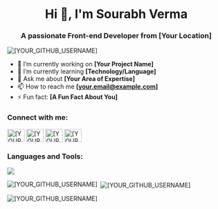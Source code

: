 <h1 align="center">Hi 👋, I'm Sourabh Verma </h1>
<h3 align="center">A passionate Front-end Developer from [Your Location]</h3>

<p align="left"> <img src="https://komarev.com/ghpvc/?username=[YOUR_GITHUB_USERNAME]&label=Profile%20views&color=0e75b6&style=flat" alt="[YOUR_GITHUB_USERNAME]" /> </p>

- 🔭 I’m currently working on **[Your Project Name]**
- 🌱 I’m currently learning **[Technology/Language]**
- 💬 Ask me about **[Your Area of Expertise]**
- 📫 How to reach me **[your.email@example.com]**
- ⚡ Fun fact: **[A Fun Fact About You]**

<h3 align="left">Connect with me:</h3>
<p align="left">
<a href="https://linkedin.com/in/[YOUR_LINKEDIN_USERNAME]" target="blank"><img align="center" src="https://raw.githubusercontent.com/rahuldkjain/github-profile-readme-generator/master/src/images/icons/Social/linked-in-alt.svg" alt="[YOUR_LINKEDIN_USERNAME]" height="30" width="40" /></a>
<a href="https://twitter.com/[YOUR_TWITTER_USERNAME]" target="blank"><img align="center" src="https://raw.githubusercontent.com/rahuldkjain/github-profile-readme-generator/master/src/images/icons/Social/twitter.svg" alt="[YOUR_TWITTER_USERNAME]" height="30" width="40" /></a>
<a href="https://stackoverflow.com/users/[YOUR_STACKOVERFLOW_ID]/[YOUR_USERNAME]" target="blank"><img align="center" src="https://raw.githubusercontent.com/rahuldkjain/github-profile-readme-generator/master/src/images/icons/Social/stack-overflow.svg" alt="[YOUR_USERNAME]" height="30" width="40" /></a>
<a href="https://www.leetcode.com/[YOUR_LEETCODE_USERNAME]" target="blank"><img align="center" src="https://raw.githubusercontent.com/rahuldkjain/github-profile-readme-generator/master/src/images/icons/Social/leet-code.svg" alt="[YOUR_LEETCODE_USERNAME]" height="30" width="40" /></a>
</p>

<h3 align="left">Languages and Tools:</h3>
<p align="left">
  <a href="https://skillicons.dev">
    <img src="https://skillicons.dev/icons?i=aws,bash,bootstrap,c,cpp,css,docker,figma,firebase,git,github,html,java,js,kotlin,kubernetes,md,mongodb,mysql,nextjs,nodejs,postman,py,react,redux,tailwind,ts,vite&perline=9" />
  </a>
</p>

<p><img align="left" src="https://github-readme-stats.vercel.app/api/top-langs?username=[YOUR_GITHUB_USERNAME]&show_icons=true&locale=en&layout=compact" alt="[YOUR_GITHUB_USERNAME]" /></p>

<p>&nbsp;<img align="center" src="https://github-readme-stats.vercel.app/api?username=[YOUR_GITHUB_USERNAME]&show_icons=true&locale=en" alt="[YOUR_GITHUB_USERNAME]" /></p>

<p><img align="center" src="https://github-readme-streak-stats.herokuapp.com/?user=[YOUR_GITHUB_USERNAME]&" alt="[YOUR_GITHUB_USERNAME]" /></p>
